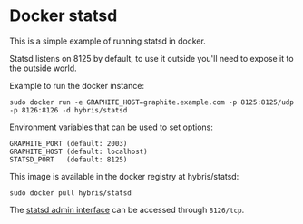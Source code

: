 # Docker statsd

This is a simple example of running statsd in docker.

Statsd listens on 8125 by default, to use it outside you'll need to expose it
to the outside world.

Example to run the docker instance:

    sudo docker run -e GRAPHITE_HOST=graphite.example.com -p 8125:8125/udp -p 8126:8126 -d hybris/statsd

Environment variables that can be used to set options:

    GRAPHITE_PORT (default: 2003)
    GRAPHITE_HOST (default: localhost)
    STATSD_PORT   (default: 8125)

This image is available in the docker registry at hybris/statsd:

    sudo docker pull hybris/statsd

The [statsd admin interface](https://github.com/etsy/statsd/blob/master/docs/admin_interface.md)
can be accessed through `8126/tcp`.
